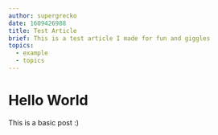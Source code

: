```yaml
---
author: supergrecko
date: 1609426988
title: Test Article
brief: This is a test article I made for fun and giggles
topics:
  - example
  - topics
---
```


# Hello World

This is a basic post :)